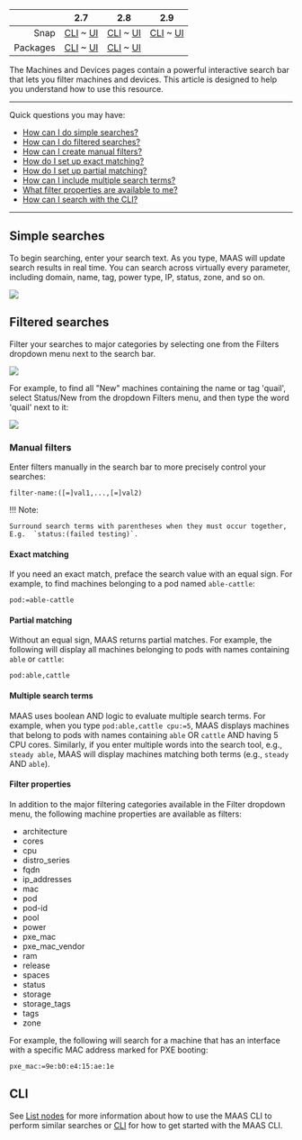 <!-- deb-2-7-cli
||2.7|2.8|2.9|
|-----:|:-----:|:-----:|:-----:|
|Snap|[CLI](/t/interactive-search-snap-2-7-cli/2706) ~ [UI](/t/interactive-search-snap-2-7-ui/2707)|[CLI](/t/interactive-search-snap-2-8-cli/2708) ~ [UI](/t/interactive-search-snap-2-8-ui/2709)|[CLI](/t/interactive-search-snap-2-9-cli/2710) ~ [UI](/t/interactive-search-snap-2-9-ui/2711)|
|Packages|**CLI** ~ [UI](/t/interactive-search-deb-2-7-ui/2713)|[CLI](/t/interactive-search-deb-2-8-cli/2714) ~ [UI](/t/interactive-search-deb-2-8-ui/2715)|[CLI](/t/interactive-search-deb-2-9-cli/2716) ~ [UI](/t/interactive-search-deb-2-9-ui/2717)|
 deb-2-7-cli -->

<!-- deb-2-7-ui
||2.7|2.8|2.9|
|-----:|:-----:|:-----:|:-----:|
|Snap|[CLI](/t/interactive-search-snap-2-7-cli/2706) ~ [UI](/t/interactive-search-snap-2-7-ui/2707)|[CLI](/t/interactive-search-snap-2-8-cli/2708) ~ [UI](/t/interactive-search-snap-2-8-ui/2709)|[CLI](/t/interactive-search-snap-2-9-cli/2710) ~ [UI](/t/interactive-search-snap-2-9-ui/2711)|
|Packages|[CLI](/t/interactive-search-deb-2-7-cli/2712) ~ **UI**|[CLI](/t/interactive-search-deb-2-8-cli/2714) ~ [UI](/t/interactive-search-deb-2-8-ui/2715)|[CLI](/t/interactive-search-deb-2-9-cli/2716) ~ [UI](/t/interactive-search-deb-2-9-ui/2717)|
 deb-2-7-ui -->

<!-- deb-2-8-cli
||2.7|2.8|2.9|
|-----:|:-----:|:-----:|:-----:|
|Snap|[CLI](/t/interactive-search-snap-2-7-cli/2706) ~ [UI](/t/interactive-search-snap-2-7-ui/2707)|[CLI](/t/interactive-search-snap-2-8-cli/2708) ~ [UI](/t/interactive-search-snap-2-8-ui/2709)|[CLI](/t/interactive-search-snap-2-9-cli/2710) ~ [UI](/t/interactive-search-snap-2-9-ui/2711)|
|Packages|[CLI](/t/interactive-search-deb-2-7-cli/2712) ~ [UI](/t/interactive-search-deb-2-7-ui/2713)||**CLI** ~ [UI](/t/interactive-search-deb-2-8-ui/2715)|[CLI](/t/interactive-search-deb-2-9-cli/2716) ~ [UI](/t/interactive-search-deb-2-9-ui/2717)|
 deb-2-8-cli -->

<!-- deb-2-8-ui
||2.7|2.8|2.9|
|-----:|:-----:|:-----:|:-----:|
|Snap|[CLI](/t/interactive-search-snap-2-7-cli/2706) ~ [UI](/t/interactive-search-snap-2-7-ui/2707)|[CLI](/t/interactive-search-snap-2-8-cli/2708) ~ [UI](/t/interactive-search-snap-2-8-ui/2709)|[CLI](/t/interactive-search-snap-2-9-cli/2710) ~ [UI](/t/interactive-search-snap-2-9-ui/2711)|
|Packages|[CLI](/t/interactive-search-deb-2-7-cli/2712) ~ [UI](/t/interactive-search-deb-2-7-ui/2713)|[CLI](/t/interactive-search-deb-2-8-cli/2714) ~ **UI**|[CLI](/t/interactive-search-deb-2-9-cli/2716) ~ [UI](/t/interactive-search-deb-2-9-ui/2717)|
 deb-2-8-ui -->

||2.7|2.8|2.9|
|-----:|:-----:|:-----:|:-----:|
|Snap|[CLI](/t/interactive-search-snap-2-7-cli/2706) ~ [UI](/t/interactive-search-snap-2-7-ui/2707)|[CLI](/t/interactive-search-snap-2-8-cli/2708) ~ [UI](/t/interactive-search-snap-2-8-ui/2709)|[CLI](/t/interactive-search-snap-2-9-cli/2710) ~ [UI](/t/interactive-search-snap-2-9-ui/2711)|
|Packages|[CLI](/t/interactive-search-deb-2-7-cli/2712) ~ [UI](/t/interactive-search-deb-2-7-ui/2713)|[CLI](/t/interactive-search-deb-2-8-cli/2714) ~ [UI](/t/interactive-search-deb-2-8-ui/2715)||**CLI** ~ [UI](/t/interactive-search-deb-2-9-ui/2717)|

<!-- deb-2-9-ui
||2.7|2.8|2.9|
|-----:|:-----:|:-----:|:-----:|
|Snap|[CLI](/t/interactive-search-snap-2-7-cli/2706) ~ [UI](/t/interactive-search-snap-2-7-ui/2707)|[CLI](/t/interactive-search-snap-2-8-cli/2708) ~ [UI](/t/interactive-search-snap-2-8-ui/2709)|[CLI](/t/interactive-search-snap-2-9-cli/2710) ~ [UI](/t/interactive-search-snap-2-9-ui/2711)|
|Packages|[CLI](/t/interactive-search-deb-2-7-cli/2712) ~ [UI](/t/interactive-search-deb-2-7-ui/2713)|[CLI](/t/interactive-search-deb-2-8-cli/2714) ~ [UI](/t/interactive-search-deb-2-8-ui/2715)|[CLI](/t/interactive-search-deb-2-9-cli/2716) ~ **UI**|
 deb-2-9-ui -->

<!-- snap-2-7-cli
||2.7|2.8|2.9|
|-----:|:-----:|:-----:|:-----:|
|Snap|**CLI** ~ [UI](/t/interactive-search-snap-2-7-ui/2707)|[CLI](/t/interactive-search-snap-2-8-cli/2708) ~ [UI](/t/interactive-search-snap-2-8-ui/2709)|[CLI](/t/interactive-search-snap-2-9-cli/2710) ~ [UI](/t/interactive-search-snap-2-9-ui/2711)|
|Packages|[CLI](/t/interactive-search-deb-2-7-cli/2712) ~ [UI](/t/interactive-search-deb-2-7-ui/2713)|[CLI](/t/interactive-search-deb-2-8-cli/2714) ~ [UI](/t/interactive-search-deb-2-8-ui/2715)|[CLI](/t/interactive-search-deb-2-9-cli/2716) ~ [UI](/t/interactive-search-deb-2-9-ui/2717)|
 snap-2-7-cli -->

<!-- snap-2-7-ui
||2.7|2.8|2.9|
|-----:|:-----:|:-----:|:-----:|
|Snap|[CLI](/t/interactive-search-snap-2-7-cli/2706) ~ **UI**|[CLI](/t/interactive-search-snap-2-8-cli/2708) ~ [UI](/t/interactive-search-snap-2-8-ui/2709)|[CLI](/t/interactive-search-snap-2-9-cli/2710) ~ [UI](/t/interactive-search-snap-2-9-ui/2711)|
|Packages|[CLI](/t/interactive-search-deb-2-7-cli/2712) ~ [UI](/t/interactive-search-deb-2-7-ui/2713)|[CLI](/t/interactive-search-deb-2-8-cli/2714) ~ [UI](/t/interactive-search-deb-2-8-ui/2715)|[CLI](/t/interactive-search-deb-2-9-cli/2716) ~ [UI](/t/interactive-search-deb-2-9-ui/2717)|
 snap-2-7-ui -->

<!-- snap-2-8-cli
||2.7|2.8|2.9|
|-----:|:-----:|:-----:|:-----:|
|Snap|[CLI](/t/interactive-search-snap-2-7-cli/2706) ~ [UI](/t/interactive-search-snap-2-7-ui/2707)||**CLI** ~ [UI](/t/interactive-search-snap-2-8-ui/2709)|[CLI](/t/interactive-search-snap-2-9-cli/2710) ~ [UI](/t/interactive-search-snap-2-9-ui/2711)|
|Packages|[CLI](/t/interactive-search-deb-2-7-cli/2712) ~ [UI](/t/interactive-search-deb-2-7-ui/2713)|[CLI](/t/interactive-search-deb-2-8-cli/2714) ~ [UI](/t/interactive-search-deb-2-8-ui/2715)|[CLI](/t/interactive-search-deb-2-9-cli/2716) ~ [UI](/t/interactive-search-deb-2-9-ui/2717)|
 snap-2-8-cli -->

<!-- snap-2-8-ui
||2.7|2.8|2.9|
|-----:|:-----:|:-----:|:-----:|
|Snap|[CLI](/t/interactive-search-snap-2-7-cli/2706) ~ [UI](/t/interactive-search-snap-2-7-ui/2707)|[CLI](/t/interactive-search-snap-2-8-cli/2708) ~ **UI**|[CLI](/t/interactive-search-snap-2-9-cli/2710) ~ [UI](/t/interactive-search-snap-2-9-ui/2711)|
|Packages|[CLI](/t/interactive-search-deb-2-7-cli/2712) ~ [UI](/t/interactive-search-deb-2-7-ui/2713)|[CLI](/t/interactive-search-deb-2-8-cli/2714) ~ [UI](/t/interactive-search-deb-2-8-ui/2715)|[CLI](/t/interactive-search-deb-2-9-cli/2716) ~ [UI](/t/interactive-search-deb-2-9-ui/2717)|
 snap-2-8-ui -->

<!-- snap-2-9-cli
||2.7|2.8|2.9|
|-----:|:-----:|:-----:|:-----:|
|Snap|[CLI](/t/interactive-search-snap-2-7-cli/2706) ~ [UI](/t/interactive-search-snap-2-7-ui/2707)|[CLI](/t/interactive-search-snap-2-8-cli/2708) ~ [UI](/t/interactive-search-snap-2-8-ui/2709)||**CLI** ~ [UI](/t/interactive-search-snap-2-9-ui/2711)|
|Packages|[CLI](/t/interactive-search-deb-2-7-cli/2712) ~ [UI](/t/interactive-search-deb-2-7-ui/2713)|[CLI](/t/interactive-search-deb-2-8-cli/2714) ~ [UI](/t/interactive-search-deb-2-8-ui/2715)|[CLI](/t/interactive-search-deb-2-9-cli/2716) ~ [UI](/t/interactive-search-deb-2-9-ui/2717)|
 snap-2-9-cli -->

<!-- snap-2-9-ui
||2.7|2.8|2.9|
|-----:|:-----:|:-----:|:-----:|
|Snap|[CLI](/t/interactive-search-snap-2-7-cli/2706) ~ [UI](/t/interactive-search-snap-2-7-ui/2707)|[CLI](/t/interactive-search-snap-2-8-cli/2708) ~ [UI](/t/interactive-search-snap-2-8-ui/2709)|[CLI](/t/interactive-search-snap-2-9-cli/2710) ~ **UI**|
|Packages|[CLI](/t/interactive-search-deb-2-7-cli/2712) ~ [UI](/t/interactive-search-deb-2-7-ui/2713)|[CLI](/t/interactive-search-deb-2-8-cli/2714) ~ [UI](/t/interactive-search-deb-2-8-ui/2715)|[CLI](/t/interactive-search-deb-2-9-cli/2716) ~ [UI](/t/interactive-search-deb-2-9-ui/2717)|
 snap-2-9-ui -->

The Machines and Devices pages contain a powerful interactive search bar that lets you filter machines and devices.  This article is designed to help you understand how to use this resource.

---

Quick questions you may have:

* [How can I do simple searches?](/t/interactive-search/819#heading--simple-searches)
* [How can I do filtered searches?](/t/interactive-search/819#heading--filtered-searches)
* [How can I create manual filters?](/t/interactive-search/819#heading--manual-filters)
* [How do I set up exact matching?](/t/interactive-search/819#heading--exact-matching)
* [How do I set up partial matching?](/t/interactive-search/819#heading--partial-matching)
* [How can I include multiple search terms?](/t/interactive-search/819#heading--multiple-search-terms)
* [What filter properties are available to me?](/t/interactive-search/819#heading--filter-properties)
* [How can I search with the CLI?](/t/interactive-search/819#heading--cli)

---

<h2 id="heading--simple-searches">Simple searches</h2>

To begin searching, enter your search text. As you type, MAAS will update search results in real time. You can search across virtually every parameter, including domain, name, tag, power type, IP, status, zone, and so on.

<a href="https://assets.ubuntu.com/v1/ccb90c91-manage-search__2.5_searchbar.png" target = "_blank"><img src="https://assets.ubuntu.com/v1/ccb90c91-manage-search__2.5_searchbar.png"></a>

<h2 id="heading--filtered-searches">Filtered searches</h2>

Filter your searches to major categories by selecting one from the Filters dropdown menu next to the search bar.

<a href="https://assets.ubuntu.com/v1/6ac5b4ec-manage-search__2.5_filters.png" target = "_blank"><img src="https://assets.ubuntu.com/v1/6ac5b4ec-manage-search__2.5_filters.png"></a>

For example, to find all "New" machines containing the name or tag 'quail', select Status/New from the dropdown Filters menu, and then type the word 'quail' next to it:

<a href="https://assets.ubuntu.com/v1/7b5d8e86-manage-search__2.5_filtered-search.png" target = "_blank"><img src="https://assets.ubuntu.com/v1/7b5d8e86-manage-search__2.5_filtered-search.png"></a>

<h3 id="heading--manual-filters">Manual filters</h3>

Enter filters manually in the search bar to more precisely control your searches:

``` no-highlight
filter-name:([=]val1,...,[=]val2)
```

!!! Note:

    Surround search terms with parentheses when they must occur together,
    E.g.  `status:(failed testing)`.

<h4 id="heading--exact-matching">Exact matching</h4>

If you need an exact match, preface the search value with an equal sign. For example, to find machines belonging to a pod named `able-cattle`:

``` no-highlight
pod:=able-cattle
```

<h4 id="heading--partial-matching">Partial matching</h4>

Without an equal sign, MAAS returns partial matches. For example, the following will display all machines belonging to pods with names containing `able` or `cattle`:

``` no-highlight
pod:able,cattle
```

<h4 id="heading--multiple-search-terms">Multiple search terms</h4>

MAAS uses boolean AND logic to evaluate multiple search terms. For example, when you type `pod:able,cattle cpu:=5`, MAAS displays machines that belong to pods with names containing `able` OR `cattle` AND having 5 CPU cores. Similarly, if you enter multiple words into the search tool, e.g., `steady able`, MAAS will display machines matching both terms (e.g., `steady` AND `able`).

<h4 id="heading--filter-properties">Filter properties</h4>

In addition to the major filtering categories available in the Filter dropdown menu, the following machine properties are available as filters:

-   architecture
-   cores
-   cpu
-   distro_series
-   fqdn
-   ip_addresses
-   mac
-   pod
-   pod-id
-   pool
-   power
-   pxe_mac
-   pxe_mac_vendor
-   ram
-   release
-   spaces
-   status
-   storage
-   storage_tags
-   tags
-   zone

For example, the following will search for a machine that has an interface with a specific MAC address marked for PXE booting:

``` no-highlight
pxe_mac:=9e:b0:e4:15:ae:1e
```

<h2 id="heading--cli">CLI</h2>

See [List nodes](/t/common-cli-tasks/794#heading--list-nodes) for more information about how to use the MAAS CLI to perform similar searches or [CLI](/t/maas-cli/802) for how to get started with the MAAS CLI.

<!-- LINKS -->